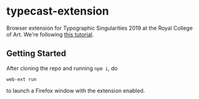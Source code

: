# typecast-extension

Browser extension for Typographic Singularities 2019 at the Royal College of Art. We're following [this tutorial](https://developer.mozilla.org/en-US/docs/Mozilla/Add-ons/WebExtensions/Your_first_WebExtension).

## Getting Started

After cloning the repo and running ```npm i```, do

```
web-ext run
```

to launch a Firefox window with the extension enabled.
